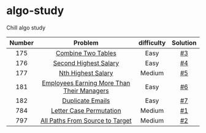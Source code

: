 # algo-study
Chill algo study

| Number   |      Problem      | difficulty |  Solution |
|:---------:|:-------------:|:------:|:------:|
| 175 | [Combine Two Tables](https://leetcode.com/problems/combine-two-tables/) | Easy | [#3](/../../issues/3) |
| 176 | [Second Highest Salary](https://leetcode.com/problems/second-highest-salary/) | Easy | [#4](/../../issues/4) |
| 177 | [Nth Highest Salary](https://leetcode.com/problems/nth-highest-salary/) | Medium | [#5](/../../issues/5) |
| 181 | [Employees Earning More Than Their Managers](https://leetcode.com/problems/employees-earning-more-than-their-managers/) | Easy | [#6](/../../issues/6) |
| 182 | [Duplicate Emails](https://leetcode.com/problems/duplicate-emails/) | Easy | [#7](/../../issues/7) |
| 784 | [Letter Case Permutation](https://leetcode.com/problems/letter-case-permutation/) | Medium | [#1](/../../issues/1) |
| 797 | [All Paths From Source to Target](https://leetcode.com/problems/all-paths-from-source-to-target/) | Medium | [#2](/../../issues/2) |
